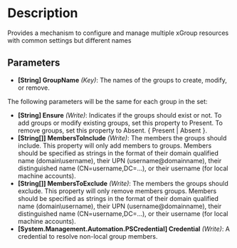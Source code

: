 # Description

Provides a mechanism to configure and manage multiple xGroup resources with
common settings but different names

## Parameters

- **[String] GroupName** _(Key)_: The names of the groups to create, modify, or
  remove.

The following parameters will be the same for each group in the set:

- **[String] Ensure** _(Write)_: Indicates if the groups should exist or not.
  To add groups or modify existing groups, set this property to Present. To
  remove groups, set this property to Absent. { Present | Absent }.
- **[String[]] MembersToInclude** _(Write)_: The members the groups should
  include. This property will only add members to groups. Members should be
  specified as strings in the format of their domain qualified name
  (domain\username), their UPN (username@domainname), their distinguished name
  (CN=username,DC=...), or their username (for local machine accounts).
- **[String[]] MembersToExclude** _(Write)_: The members the groups should
  exclude. This property will only remove members groups. Members should be
  specified as strings in the format of their domain qualified name
  (domain\username), their UPN (username@domainname), their distinguished name
  (CN=username,DC=...), or their username (for local machine accounts).
- **[System.Management.Automation.PSCredential] Credential** _(Write)_: A
  credential to resolve non-local group members.
